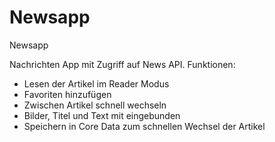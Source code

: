 # Newsapp
Newsapp

Nachrichten App mit Zugriff auf News API.
Funktionen:
- Lesen der Artikel im Reader Modus
- Favoriten hinzufügen
- Zwischen Artikel schnell wechseln
- Bilder, Titel und Text mit eingebunden
- Speichern in Core Data zum schnellen Wechsel der Artikel
